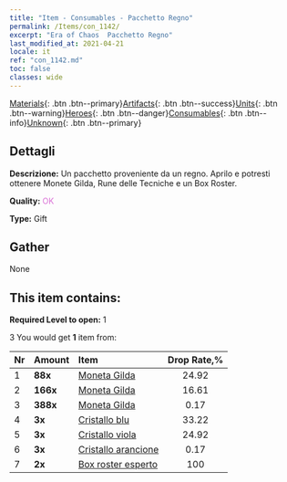 ```yaml
---
title: "Item - Consumables - Pacchetto Regno"
permalink: /Items/con_1142/
excerpt: "Era of Chaos  Pacchetto Regno"
last_modified_at: 2021-04-21
locale: it
ref: "con_1142.md"
toc: false
classes: wide
---
```

 [Materials](/it/Items/){: .btn .btn--primary}[Artifacts](/it/Items/Artifacts/){: .btn .btn--success}[Units](/it/Items/Units/){: .btn .btn--warning}[Heroes](/it/Items/Heroes/){: .btn .btn--danger}[Consumables](/it/Items/Consumables/){: .btn .btn--info}[Unknown](/it/Items/Unknown/){: .btn .btn--primary}

## Dettagli
 **Descrizione:** Un pacchetto proveniente da un regno. Aprilo e potresti ottenere Monete Gilda, Rune delle Tecniche e un Box Roster.

 **Quality:** <span style="color: #DA70D6">OK</span>

 **Type:** Gift

## Gather

  None

## This item contains:

 **Required Level to open:** 1

 3 You would get **1** item  from:

  | Nr | Amount |     Item    | Drop Rate,% |
  |:---|:-------|:------------|:---------:|
  | 1 |  **88x** | [Moneta Gilda](/it/Items/con_896/) | 24.92 | 
  | 2 |  **166x** | [Moneta Gilda](/it/Items/con_896/) | 16.61 | 
  | 3 |  **388x** | [Moneta Gilda](/it/Items/con_896/) | 0.17 | 
  | 4 |  **3x** | [Cristallo blu](/it/Items/con_716/) | 33.22 | 
  | 5 |  **3x** | [Cristallo viola](/it/Items/con_720/) | 24.92 | 
  | 6 |  **3x** | [Cristallo arancione](/it/Items/con_730/) | 0.17 | 
  | 7 |  **2x** | [Box roster esperto](/it/Items/con_770/) | 100 | 
